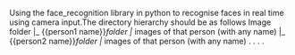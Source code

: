Using the face_recognition library in python to recognise faces in real time using camera input.The directory hierarchy should be as follows 
Image folder
        |_ {{person1 name}}_folder
            |_ images of that person (with any name)
        |_ {{person2 name}}_folder
            |_ images of that person (with any name)
            .
            .
            .
            .
        
